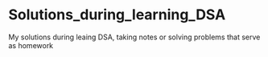 # Solutions_during_learning_DSA
My solutions during leaing DSA, taking notes or solving problems that serve as homework
